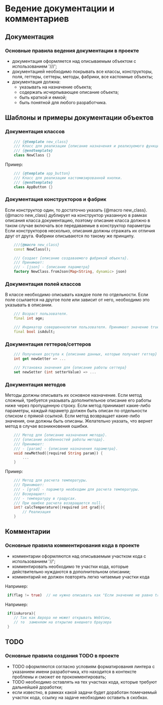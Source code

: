 # Ведение документации и комментариев

## Документация

### Основные правила ведения документации в проекте

- документация оформляется над описываемым объектом с использованием '///';
- документацией необходимо покрывать все классы, конструкторы, поля, геттеры, сеттеры, методы, фабрики, все кастомные объекты;
- документация должна:
  - указывать на назначение объекта;
  - содержать исчерпывающее описание объекта;
  - быть краткой и емкой;
  - быть понятной для любого разработчика.

## Шаблоны и примеры документации объектов

### Документация классов

```dart
    /// {@template new_class}
    /// Класс для реализации {описание назначения и реализуемого функционала в классе}.
    /// {@endtemplate}
    class NewClass {}
```

Пример:

```dart
    /// {@template app_button}
    /// Класс для реализации кастомизированной кнопки.
    /// {@endtemplate}
    class AppButton {}
```

### Документация конструкторов и фабрик

Если конструктор один, то достаточно указать {@macro new_class}.
{@macro new_class} дублирует на конструктор указанную в рамках описания класса документацию, поэтому описание класса должно в таком случае включать все передаваемые в конструктор параметры
Если конструкторов несколько, описания должны отражать их отличия друг от друга. Фабрики описываются по такому же принципу.

```dart
    ///{@macro new_class}
    const NewClass();

    /// Создает {описание создаваемого фабрикой объекта}.
    /// Принимает:
    /// - [json] - {описание параметра}
    factory NewClass.fromJson(Map<String, dynamic> json)
```

### Документация полей классов

В классе необходимо описывать каждое поле по отдельности. Если поле ссылается на другое поле или зависит от него, необходимо это указывать в описании.

```dart
    /// Возраст пользователя.
    final int age;

    /// Индикатор совершеннолетия пользователя. Принимает значение true, когда [age] больше 18 лет.
    final bool isAdult;
```

### Документация геттеров/сеттеров

```dart
    /// Получения доступа к {описание данных, которые получает геттер}
    int get newGetter => ...

    /// Установка значения для {описание работы сеттера}
    set newSetter (int setterValue) => ...
```

### Документация методов

Методы должны описывать их основное назначение. Если метод сложный, требуется указывать дополнительное описание его работы ниже через пропущенную строку. Если метод принимает какие-либо параметры, каждый параметр должен быть описан по отдельности списком с прямой ссылкой. Если метод возвращает какие-либо значения, они должны быть описаны. Желательно указать, что вернет метод в случае возникновения ошибки.

```dart
    /// Метод для {описание назначения метода}.
    /// {описание особенностей работы метода}.
    /// Принимает:
    /// - [param] - {описание назначения параметра}.
    void newMethod({required String param}) {
        ...
    }
```

Пример:

```dart
    /// Метод для расчета температуры.
    /// Принимает:
    /// - [grad] - параметр необходим для расчета температуры.
    /// Возвращает:
    /// - температуру в градусах.
    /// При ошибке расчета возвращается null.
    int? calcTemperature({required int grad}){
        // Реализация
    }
```

## Комментарии

### Основные правила комментирования кода в проекте

- комментарии оформляются над описываемым участком кода с использованием '//';
- комментировать необходимо те участки кода, которые действительно нуждаются в дополнительном описании;
- комментарий не должен повторять легко читаемые участки кода
  
Например:

```dart
 if(flag != true)  // не нужно описывать как "Если значение не равно true...
```

Например:

```dart
 if(isAurora){
    // Так как Аврора не может открывать WebView, 
    // то  заменяем на открытие внешнего браузера
 }
```

## TODO

### Основные правила создания TODO в проекте

- TODO оформляются согласно условиям форматирования линтера с указанием имени разработчика, кто находится в контексте проблемы и сможет ее прокомментировать;
- TODO необходимо оставлять на тех участках кода, которые требуют дальнейшей доработки;
- если известно, в рамках какой задачи будет доработан помечаемый участок кода, ссылку на задаче необходимо оставить в скобках.
